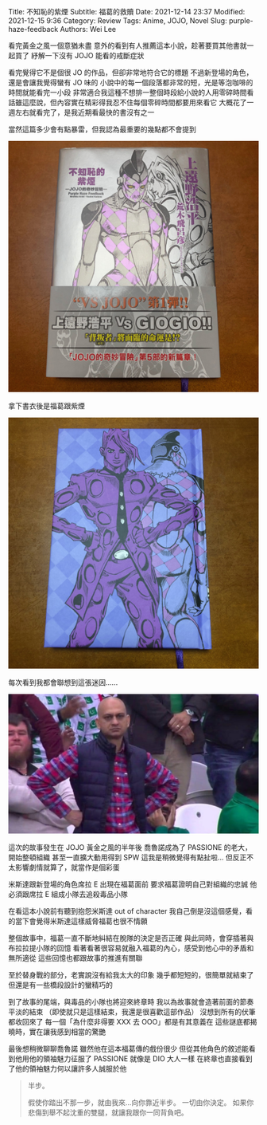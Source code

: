 Title: 不知恥的紫煙
Subtitle: 福葛的救贖
Date: 2021-12-14 23:37
Modified: 2021-12-15 9:36
Category: Review
Tags: Anime, JOJO, Novel
Slug: purple-haze-feedback
Authors: Wei Lee

看完黃金之風一個意猶未盡
意外的看到有人推薦這本小說，趁著要買其他書就一起買了
紓解一下沒有 JOJO 能看的戒斷症狀

<!--more-->

看完覺得它不是個很 JO 的作品，但卻非常地符合它的標題
不過新登場的角色，還是會讓我覺得蠻有 JO 味的
小說中的每一個段落都非常的短，光是等泡咖啡的時間就能看完一小段
非常適合我這種不想排一整個時段給小說的人用零碎時間看
話雖這麼說，但內容實在精彩得我忍不住每個零碎時間都要用來看它
大概花了一週左右就看完了，是我近期看最快的書沒有之一

當然這篇多少會有點暴雷，但我認為最重要的幾點都不會提到

![purple-haze-feedback](/images/post-images/2021-purple-haze-feedback/purple-haze-feedback.jpeg)

拿下書衣後是福葛跟紫煙

![purple-haze-feedback-2](/images/post-images/2021-purple-haze-feedback/purple-haze-feedback-2.jpeg)

每次看到我都會聯想到這張迷因......

![meme](/images/post-images/2021-purple-haze-feedback/meme.jpg)

這次的故事發生在 JOJO 黃金之風的半年後
喬魯諾成為了 PASSIONE 的老大，開始整頓組織
甚至一直擴大動用得到 SPW
這我是稍微覺得有點扯啦...
但反正不太影響劇情就算了，就當作是個彩蛋

米斯達跟新登場的角色席拉 E 出現在福葛面前
要求福葛證明自己對組織的忠誠
他必須跟席拉 E 組成小隊去追殺毒品小隊

在看這本小說前有聽到抱怨米斯達 out of character
我自己倒是沒這個感覺，看的當下會覺得米斯達這樣威脅福葛也很不情願

整個故事中，福葛一直不斷地糾結在脫隊的決定是否正確
與此同時，會穿插著與布拉拉提小隊的回憶
看著看著很容易就融入福葛的內心，感受到他心中的矛盾和無所適從
這些回憶也都跟故事的推進有關聯

至於替身戰的部分，老實說沒有給我太大的印象
幾乎都短短的，很簡單就結束了
但還是有一些橋段設計的蠻精巧的

到了故事的尾端，與毒品的小隊也將迎來終章時
我以為故事就會造著前面的節奏平淡的結束
（即使就只是這樣結束，我還是很喜歡這部作品）
沒想到所有的伏筆都收回來了
每一個「為什麼非得要 XXX 去 OOO」都是有其意義在
這些謎底都揭曉時，實在讓我感到相當的驚艷

最後想稍微聊聊喬魯諾
雖然他在這本福葛傳的戲份很少
但從其他角色的敘述能看到他用他的領袖魅力征服了 PASSIONE
就像是 DIO 大人一樣
在終章也直接看到了他的領袖魅力何以讓許多人誠服於他

> 半步。
>
> 假使你踏出不那一步，就由我來...向你靠近半步。
> 一切由你決定。
> 如果你悲傷到舉不起沈重的雙腿，就讓我跟你一同背負吧。
